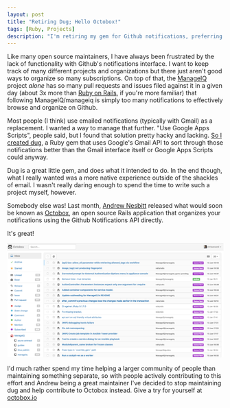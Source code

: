```yaml
---
layout: post
title: "Retiring Dug; Hello Octobox!"
tags: [Ruby, Projects]
description: "I'm retiring my gem for Github notifications, preferring to contribute to Octobox instead."
---
```


Like many open source maintainers, I have always been frustrated by the lack of
functionality with Github's notifications interface. I want to keep track of
many different projects and organizations but there just aren't good ways to
organize so many subscriptions. On top of that, the
[ManageIQ](https://github.com/ManageIQ/manageiq) project *alone* has so many
pull requests and issues filed against it in a given day (about 3x more than
[Ruby on Rails](https://github.com/rails/rails), if you're more familiar) that
following ManageIQ/manageiq is simply too many notifications to
effectively browse and organize on Github.

Most people (I think) use emailed notifications (typically with Gmail) as a
replacement. I wanted a way to manage that further. "Use Google Apps Scripts",
people said, but I found that solution pretty hacky and lacking. [So I created
dug](https://chrisarcand.com/introducing-dug/), a Ruby gem that uses Google's
Gmail API to sort through those notifications better than the Gmail interface
itself or Google Apps Scripts could anyway.

Dug is a great little gem, and does what it intended to do. In the end though,
what I really wanted was a more native experience outside of the shackles of
email. I wasn't really daring enough to spend the time to write such a project
myself, however.

Somebody else was! Last month, [Andrew Nesbitt](https://github.com/andrew)
released what would soon be known as
[Octobox](https://github.com/octobox/octobox), an open source Rails application
that organizes your notifications using the Github Notifications API directly.

It's great!

![](../images/posts/udmlb.jpg)

I'd much rather spend my time helping a larger community of people than
maintaining something separate, so with people actively contributing to this
effort and Andrew being a great maintainer I've decided to stop maintaining dug
and help contribute to Octobox instead. Give a try for yourself at [octobox.io](https://octobox.io/)
